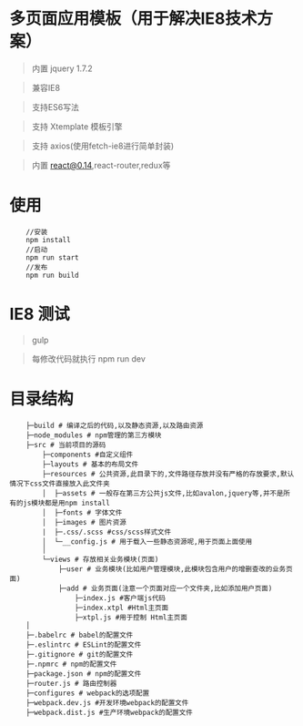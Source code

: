 # 多页面应用模板（用于解决IE8技术方案）

> 内置 jquery 1.7.2

> 兼容IE8

> 支持ES6写法

> 支持 Xtemplate 模板引擎

> 支持 axios(使用fetch-ie8进行简单封装)

> 内置 react@0.14,react-router,redux等

# 使用

```
    //安装
    npm install
    //启动
    npm run start
    //发布
    npm run build
```


# IE8 测试

> gulp

> 每修改代码就执行 npm run dev

# 目录结构
```
    ├─build # 编译之后的代码,以及静态资源,以及路由资源
    ├─node_modules # npm管理的第三方模块
    ├─src # 当前项目的源码
        ├─components #自定义组件
        ├─layouts # 基本的布局文件
        ├─resources # 公共资源,此目录下的,文件路径存放并没有严格的存放要求,默认情况下css文件直接放入此文件夹
        │  ├─assets # 一般存在第三方公共js文件,比如avalon,jquery等,并不是所有的js模块都是用npm install
        │  ├─fonts # 字体文件
        │  ├─images # 图片资源
        |  ├─.css/.scss #css/scss样式文件
        │  └─__config.js # 用于载入一些静态资源呢,用于页面上面使用
        │
        └─views # 存放相关业务模块(页面)
            ├─user # 业务模块(比如用户管理模块,此模块包含用户的增删查改的业务页面)
            ├─add # 业务页面(注意一个页面对应一个文件夹,比如添加用户页面)
                ├─index.js #客户端js代码
                ├─index.xtpl #Html主页面
                ├─xtpl.js #用于控制 Html主页面
    │      
    ├─.babelrc # babel的配置文件
    ├─.eslintrc # ESLint的配置文件
    ├─.gitignore # git的配置文件
    ├─.npmrc # npm的配置文件
    ├─package.json # npm的配置文件
    ├─router.js # 路由控制器
    ├─configures # webpack的选项配置
    ├─webpack.dev.js #开发环境webpack的配置文件
    ├─webpack.dist.js #生产环境webpack的配置文件
```


